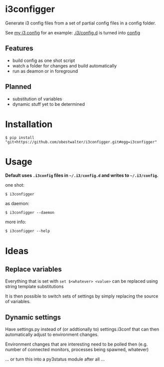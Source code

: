 # i3configger

Generate i3 config files from a set of partial config files in a config folder.

See [my i3 config](https://github.com/obestwalter/i3config) for an example: [.i3/config.d](https://github.com/obestwalter/i3config/tree/master/config.d) is turned into [config](https://github.com/obestwalter/i3config/tree/master/config)

##  Features

* build config as one shot script
* watch a folder for changes and build automatically
* run as deamon or in foreground

##  Planned

* substitution of variables
* dynamic stuff yet to be determined

# Installation

    $ pip install "git+https://github.com/obestwalter/i3configger.git#egg=i3configger"

# Usage

**Default uses `.i3config` files in `~/.i3/config.d` and writes to `~/.i3/config`.**

one shot:

    $ i3configger

as daemon:

    $ i3configger --daemon


more info:

    $ i3configger --help

# Ideas

## Replace variables

Everything that is set with `set $<whatever> <value>` can be replaced using string template substitutions

It is then possible to switch sets of settings by simply replacing the source of variables.

## Dynamic settings

Have settings.py instead of (or addtionally to) settings.i3conf that can then automatically adjust to environment changes.

Environment changes that are interesting need to be polled then (e.g. number of connected monitors, processes being spawned, whatever)

... or turn this into a py3status module after all ...
